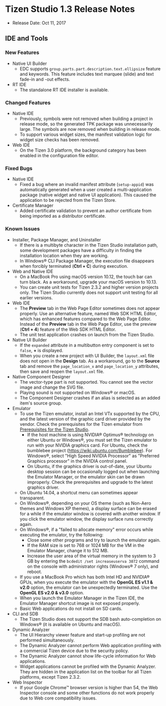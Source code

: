 # Tizen Studio 1.3 Release Notes

-   Release Date: Oct 11, 2017


## IDE and Tools


### New Features

-   Native UI Builder
    -   EDC supports `group.parts.part.description.text.ellipsize` feature and keywords. This feature includes text marquee (slide) and text fade-in and -out effects.
-   RT IDE
    -   The standalone RT IDE installer is available.

### Changed Features

-   Native IDE
    -   Previously, symbols were not removed when building a project in release mode, so the generated TPK package was unnecessarily large. The symbols are now removed when building in release mode.
    -   To support various widget sizes, the manifest validation logic for widget size checks has been removed.
-   Web IDE
    -   On the Tizen 3.0 platform, the background category has been enabled in the configuration file editor.

### Fixed Bugs

-   Native IDE
    -   Fixed a bug where an invalid manifest attribute (`setup-appid`) was automatically generated when a user created a multi-application package (native widget and native UI application). This caused the application to be rejected from the Tizen Store.
-   Certificate Manager
    -   Added certificate validation to prevent an author certificate from being imported as a distributor certificate.

### Known Issues

-   Installer, Package Manager, and Uninstaller
    -   If there is a multibyte character in the Tizen Studio installation path, some development packages have a difficulty in finding the installation location when they are working.
    -   In Windows&reg; CLI Package Manager, the execution file disappears when forcibly terminated (**Ctrl + C**) during execution.
-   Web and Native IDE
    -   On a MacBook Pro using macOS version 10.12, the touch bar can turn black. As a workaround, upgrade your macOS version to 10.13.
    -   You can create unit tests for Tizen 2.3.2 and higher version projects only. The Tizen Studio currently does not support unit testing for all earlier versions.
-   Web IDE
    -   The **Preview** tab in the Web Page Editor sometimes does not appear properly. Use an alternative feature, named Web SDK HTML Editor, which has enhanced features compared to the Web Page Editor. Instead of the **Preview** tab in the Web Page Editor, use the preview (**Ctrl + 4**) feature of the Web SDK HTML Editor.
    -   The unit test application crashes on launch from the Tizen Studio.
-   Native UI Builder
    -   If the `expanded` attribute in a multibutton entry component is set to `false`, **+** is displayed.
    -   When you create a new project with UI Builder, the `layout.xml` file does not open in the **Design** tab. As a workaround, go to the **Source** tab and remove the `page_location_x` and `page_location_y` attributes, then save and reopen the `layout.xml` file.
-   Native Component Designer
    -   The vector-type part is not supported. You cannot see the vector image and change the SVG file.
    -   Playing sound is not supported on Windows&reg; or macOS.
    -   The Component Designer crashes if an alias is selected as an added item's source group.
-   Emulator
    -   To use the Tizen emulator, install an Intel VTx supported by the CPU, and the latest version of the graphic card driver provided by the vendor. Check the prerequisites for the Tizen emulator from [Prerequisites for the Tizen Studio](../setup/prerequisites.md#emulator).
        -   If the host machine is using NVIDIA&reg; Optimus&reg; technology on either Ubuntu or Windows&reg;, you must set the Tizen emulator to run with your NVIDIA graphics card. For Ubuntu, check the bumblebee project (<https://wiki.ubuntu.com/Bumblebee>). For Windows&reg;, select "High Speed NVIDIA Processor" as "Preferred Graphics processor" in the NVIDIA control panel.
        -   On Ubuntu, if the graphics driver is out-of-date, your Ubuntu desktop session can be occasionally logged out when launching the Emulator Manager, or the emulator skin can be drawn improperly. Check the prerequisites and upgrade to the latest graphics driver.
    -   On Ubuntu 14.04, a shortcut menu can sometimes appear transparent.
    -   On Windows&reg;, depending on your OS theme (such as Non-Aero themes and Windows XP themes), a display surface can be erased for a while if the emulator window is covered with another window. If you click the emulator window, the display surface runs correctly again.
    -   On Windows&reg;, if a "failed to allocate memory" error occurs while executing the emulator, try the following:
        -   Close some other programs and try to launch the emulator again.
        -   If the RAM size is set to 768 or 1024 MB for the VM in the Emulator Manager, change it to 512 MB.
        -   Increase the user area of the virtual memory in the system to 3 GB by entering the `bcdedit /set increaseuserva 3072` command on the console with administrator rights (Windows&reg; 7 only), and reboot.
    -   If you use a MacBook Pro which has both Intel HD and NVIDIA&reg; GPUs, when you execute the emulator with the **OpenGL ES v1.1 & v2.0** option, the emulator can be unexpectedly terminated. Use the **OpenGL ES v2.0 & v3.0** option.
    -   When you launch the Emulator Manager in the Tizen IDE, the Emulator Manager shortcut image is not exposed properly.
    -   Basic Web applications do not install on SD cards.
-   CLI and SDB
    -   The Tizen Studio does not support the SDB bash auto-completion on Windows&reg; (it is available on Ubuntu and macOS).
-   Dynamic Analyzer
    -   The UI Hierarchy viewer feature and start-up profiling are not performed simultaneously.
    -   The Dynamic Analyzer cannot perform Web application profiling with a commercial Tizen device due to the security policy.
    -   The Dynamic Analyzer cannot show life-cycle information for Web applications.
    -   Widget applications cannot be profiled with the Dynamic Analyzer. They are hidden in the application list on the toolbar for all Tizen platforms, except Tizen 2.3.2.
-   Web Inspector
    -   If your Google Chrome&trade; browser version is higher than 54, the Web Inspector console and some other functions do not work properly due to Web core compatibility issues.
